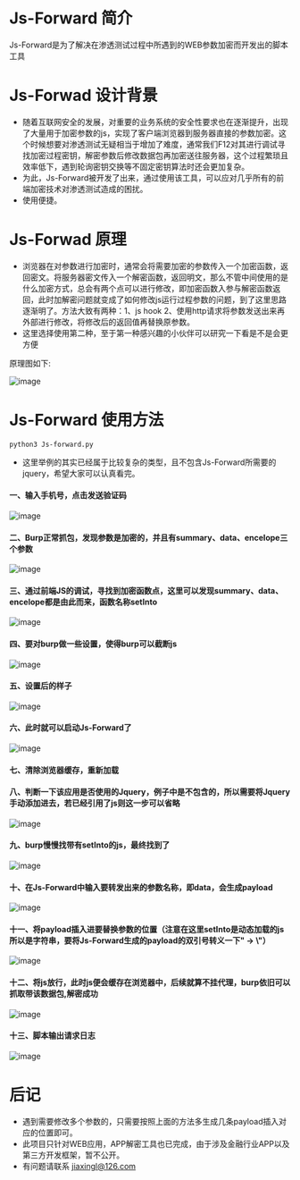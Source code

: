 # Js-Forward 简介

Js-Forward是为了解决在渗透测试过程中所遇到的WEB参数加密而开发出的脚本工具

# Js-Forwad 设计背景

- 随着互联网安全的发展，对重要的业务系统的安全性要求也在逐渐提升，出现了大量用于加密参数的js，实现了客户端浏览器到服务器直接的参数加密。这个时候想要对渗透测试无疑相当于增加了难度，通常我们F12对其进行调试寻找加密过程密钥，解密参数后修改数据包再加密送往服务器，这个过程繁琐且效率低下，遇到轮询密钥交换等不固定密钥算法时还会更加复杂。
- 为此，Js-Forward被开发了出来，通过使用该工具，可以应对几乎所有的前端加密技术对渗透测试造成的困扰。
- 使用便捷。

# Js-Forwad 原理

- 浏览器在对参数进行加密时，通常会将需要加密的参数传入一个加密函数，返回密文。将服务器密文传入一个解密函数，返回明文，那么不管中间使用的是什么加密方式，总会有两个点可以进行修改，即加密函数入参与解密函数返回，此时加解密问题就变成了如何修改js运行过程参数的问题，到了这里思路逐渐明了。方法大致有两种：1、js hook 2、使用http请求将参数发送出来再外部进行修改，将修改后的返回值再替换原参数。
- 这里选择使用第二种，至于第一种感兴趣的小伙伴可以研究一下看是不是会更方便

原理图如下:

![image](img/实现原理.png)

# Js-Forward 使用方法
```
python3 Js-forward.py
```
- 这里举例的其实已经属于比较复杂的类型，且不包含Js-Forward所需要的jquery，希望大家可以认真看完。

#### 一、输入手机号，点击发送验证码
![image](img/0.png)
#### 二、Burp正常抓包，发现参数是加密的，并且有summary、data、encelope三个参数
![image](img/1.png)
#### 三、通过前端JS的调试，寻找到加密函数点，这里可以发现summary、data、encelope都是由此而来，函数名称setInto
![image](img/2.png)
#### 四、要对burp做一些设置，使得burp可以截断js
![image](img/5.png)
#### 五、设置后的样子
![image](img/6.png)
#### 六、此时就可以启动Js-Forward了
![image](img/3.png)
#### 七、清除浏览器缓存，重新加载

#### 八、判断一下该应用是否使用的Jquery，例子中是不包含的，所以需要将Jquery手动添加进去，若已经引用了js则这一步可以省略
![image](img/4.png)
#### 九、burp慢慢找带有setInto的js，最终找到了
![image](img/7.png)
#### 十、在Js-Forward中输入要转发出来的参数名称，即data，会生成payload
![image](img/8.png)
#### 十一、将payload插入进要替换参数的位置（注意在这里setInto是动态加载的js所以是字符串，要将Js-Forward生成的payload的双引号转义一下" -> \\"）
![image](img/9.png)
#### 十二、将js放行，此时js便会缓存在浏览器中，后续就算不挂代理，burp依旧可以抓取带该数据包,解密成功
![image](img/10.png)
#### 十三、脚本输出请求日志
![image](img/11.png)

# 后记
- 遇到需要修改多个参数的，只需要按照上面的方法多生成几条payload插入对应的位置即可。
- 此项目只针对WEB应用，APP解密工具也已完成，由于涉及金融行业APP以及第三方开发框架，暂不公开。
- 有问题请联系 jiaxingl@126.com
